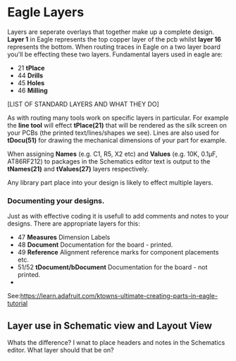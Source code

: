 # Eagle Layers

Layers are seperate overlays that together make up a complete design.  **Layer 1** in Eagle represents the top copper layer of the pcb whilst **layer 16** represents the bottom. When routing traces in Eagle on a two layer board you'll be effecting these two layers. 
Fundamental layers used in eagle are:
- 21 **tPlace**
- 44 **Drills** 
- 45 **Holes** 
- 46 **Milling** 

[LIST OF STANDARD LAYERS AND WHAT THEY DO]


As with routing many tools work on specific layers in particular. For example the **line tool** will effect **tPlace(21)** that will be rendered as the silk screen on your PCBs (the printed text/lines/shapes we see). Lines are also used for **tDocu(51)** for drawing the mechanical dimensions of your part for example. 

When assigning **Names** (e.g. C1, R5, X2 etc) and **Values** (e.g. 10K, 0.1µF, AT86RF212) to packages in the Schematics editor text is output to the **tNames(21)** and **tValues(27)** layers respectively. 

Any library part place into your design is likely to effect multiple layers. 


### Documenting your designs.
Just as with effective coding it is usefull to add comments and notes to your designs.  There are appropriate layers for this:
- 47 **Measures** Dimension Labels 
- 48 **Document** Documentation for the board - printed. 
- 49 **Reference** Alignment reference marks for component placements etc.
- 51/52 **tDocument/bDocument** Documentation for the board - not printed. 
- 

See:https://learn.adafruit.com/ktowns-ultimate-creating-parts-in-eagle-tutorial


## Layer use in Schematic view and Layout View
Whats the difference?
I wnat to place headers and notes in the Schematics editor.  What layer should that be on?


